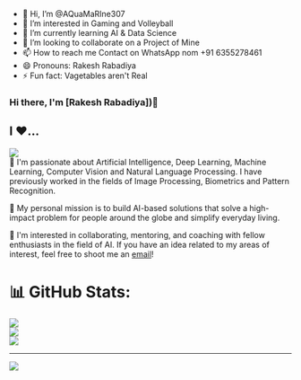 - 👋 Hi, I’m @AQuaMaRIne307
- 👀 I’m interested in Gaming and Volleyball
- 🌱 I’m currently learning AI & Data Science 
- 💞️ I’m looking to collaborate on a Project of Mine
- 📫 How to reach me Contact on WhatsApp nom +91 6355278461
- 😄 Pronouns: Rakesh Rabadiya
- ⚡ Fun fact: Vagetables aren't Real

### Hi there, I'm [Rakesh Rabadiya])👋
<!--[![willianrod's wakatime stats](https://github-readme-stats.vercel.app/api/wakatime?username=anandchauhan21)](https://github.com/anuraghazra/github-readme-stats) -->
## I ❤️... 
![](/HeavenlyTatteredGordonsetter-size_restricted.gif)          
🔭 I'm passionate about Artificial Intelligence, Deep Learning, Machine Learning, Computer Vision and Natural Language Processing. I have previously worked in the fields of Image Processing, Biometrics and Pattern Recognition.

💬 My personal mission is to build AI-based solutions that solve a high-impact problem for people around the globe and simplify everyday living.

👯 I'm interested in collaborating, mentoring, and coaching with fellow enthusiasts in the field of AI. If you have an idea related to my areas of interest, feel free to shoot me an [email](anandchauhan8791@gmail.com)!


# 📊 GitHub Stats:
![](https://github-readme-stats.vercel.app/api?username=AQuaMaRIne307&theme=tokyonight&hide_border=false&include_all_commits=false&count_private=false)<br/>
![](https://nirzak-streak-stats.vercel.app/?user=AQuaMaRIne307&theme=tokyonight&hide_border=false)<br/>
![](https://github-readme-stats.vercel.app/api/top-langs/?username=AQuaMaRIne307&theme=tokyonight&hide_border=false&include_all_commits=false&count_private=false&layout=compact)

---
[![](https://visitcount.itsvg.in/api?id=AQuaMaRIne307&icon=0&color=0)](https://visitcount.itsvg.in)

<!-- Proudly created with GPRM ( https://gprm.itsvg.in ) -->
<!---
AQuaMaRIne307/AQuaMaRIne307 is a ✨ special ✨ repository because its `README.md` (this file) appears on your GitHub profile.
You can click the Preview link to take a look at your changes.
--->
